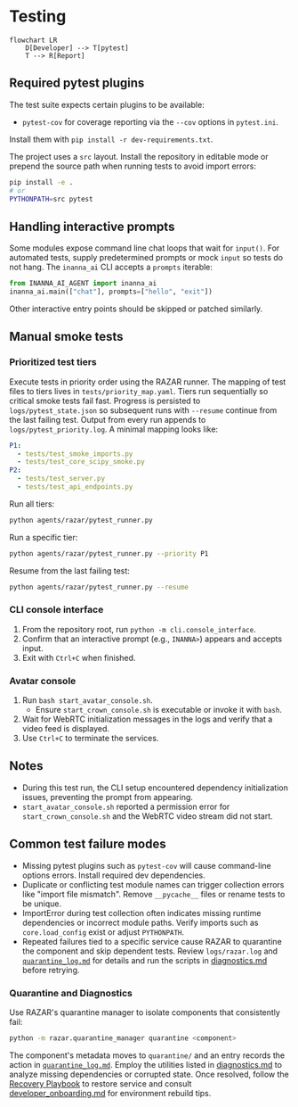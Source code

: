 # Testing

```mermaid
flowchart LR
    D[Developer] --> T[pytest]
    T --> R[Report]
```

## Required pytest plugins

The test suite expects certain plugins to be available:

- `pytest-cov` for coverage reporting via the `--cov` options in `pytest.ini`.

Install them with `pip install -r dev-requirements.txt`.

The project uses a `src` layout. Install the repository in editable mode or
prepend the source path when running tests to avoid import errors:

```bash
pip install -e .
# or
PYTHONPATH=src pytest
```

## Handling interactive prompts

Some modules expose command line chat loops that wait for `input()`.
For automated tests, supply predetermined prompts or mock `input` so
tests do not hang.  The `inanna_ai` CLI accepts a `prompts` iterable:

```python
from INANNA_AI_AGENT import inanna_ai
inanna_ai.main(["chat"], prompts=["hello", "exit"])
```

Other interactive entry points should be skipped or patched similarly.

## Manual smoke tests

### Prioritized test tiers

Execute tests in priority order using the RAZAR runner. The mapping of test
files to tiers lives in `tests/priority_map.yaml`. Tiers run sequentially so
critical smoke tests fail fast. Progress is persisted to `logs/pytest_state.json`
so subsequent runs with `--resume` continue from the last failing test. Output
from every run appends to `logs/pytest_priority.log`.  A minimal mapping looks
like:

```yaml
P1:
  - tests/test_smoke_imports.py
  - tests/test_core_scipy_smoke.py
P2:
  - tests/test_server.py
  - tests/test_api_endpoints.py
```

Run all tiers:

```bash
python agents/razar/pytest_runner.py
```

Run a specific tier:

```bash
python agents/razar/pytest_runner.py --priority P1
```

Resume from the last failing test:

```bash
python agents/razar/pytest_runner.py --resume
```

### CLI console interface

1. From the repository root, run `python -m cli.console_interface`.
1. Confirm that an interactive prompt (e.g., `INANNA>`) appears and accepts input.
1. Exit with `Ctrl+C` when finished.

### Avatar console

1. Run `bash start_avatar_console.sh`.
   - Ensure `start_crown_console.sh` is executable or invoke it with `bash`.
1. Wait for WebRTC initialization messages in the logs and verify that a video feed is displayed.
1. Use `Ctrl+C` to terminate the services.

## Notes

- During this test run, the CLI setup encountered dependency initialization issues, preventing the prompt from appearing.
- `start_avatar_console.sh` reported a permission error for `start_crown_console.sh` and the WebRTC video stream did not start.

## Common test failure modes

- Missing pytest plugins such as `pytest-cov` will cause command-line options errors. Install required dev dependencies.
- Duplicate or conflicting test module names can trigger collection errors like "import file mismatch". Remove `__pycache__` files or rename tests to be unique.
- ImportError during test collection often indicates missing runtime dependencies or incorrect module paths. Verify imports such as `core.load_config` exist or adjust `PYTHONPATH`.
- Repeated failures tied to a specific service cause RAZAR to quarantine the component and skip dependent tests. Review `logs/razar.log` and [`quarantine_log.md`](quarantine_log.md) for details and run the scripts in [diagnostics.md](diagnostics.md) before retrying.

### Quarantine and Diagnostics
Use RAZAR's quarantine manager to isolate components that consistently fail:

```bash
python -m razar.quarantine_manager quarantine <component>
```

The component's metadata moves to `quarantine/` and an entry records the action in [`quarantine_log.md`](quarantine_log.md). Employ the utilities listed in [diagnostics.md](diagnostics.md) to analyze missing dependencies or corrupted state. Once resolved, follow the [Recovery Playbook](recovery_playbook.md) to restore service and consult [developer_onboarding.md](developer_onboarding.md) for environment rebuild tips.
